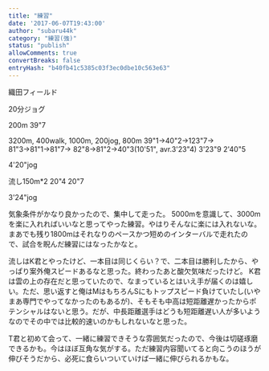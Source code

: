 ```yaml
---
title: "練習"
date: '2017-06-07T19:43:00'
author: "subaru44k"
category: "練習(強)"
status: "publish"
allowComments: true
convertBreaks: false
entryHash: "b40fb41c5385c03f3ec0dbe10c563e63"
---
```

織田フィールド

20分ジョグ

200m
39"7

3200m, 400walk, 1000m, 200jog, 800m
39"1→40"2→123"7→
81"3→81"1→81"7→
82"8→81"2→40"3(10'51", avr.3'23"4)
3'23"9
2'40"5

4'20"jog

流し150m*2
20"4
20"7

3'24"jog

気象条件がかなり良かったので、集中して走った。
5000mを意識して、3000mを楽に入れればいいなと思ってやった練習。やはりそんなに楽には入れないな。
まあでも残り1800mはそれなりのペースかつ短めのインターバルで走れたので、試合を睨んだ練習にはなったかなと。

流しはK君とやったけど、一本目は同じくらい？で、二本目は勝利したから、やっぱり案外俺スピードあるなと思った。終わったあと酸欠気味だったけど。
K君は雲の上の存在だと思っていたので、なまっているとはいえ手が届くのは嬉しい。ただ、思い返すと俺はMはもちろんSにもトップスピード負けていたし(いやまあ専門でやってなかったのもあるが)、そもそも中高は短距離遅かったからポテンシャルはないと思う。だが、中長距離選手はどうも短距離遅い人が多いようなのでその中では比較的速いのかもしれないなと思った。

T君と初めて会って、一緒に練習できそうな雰囲気だったので、今後は切磋琢磨できるかも。今はほぼ互角な気がする。ただ練習内容聞いてると向こうのほうが伸びそうだから、必死に食らいついていけば一緒に伸びられるかもな。
